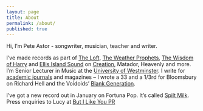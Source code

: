 ```yaml
---
layout: page
title: About
permalink: /about/
published: true
---
```









Hi, I’m Pete Astor - songwriter, musician, teacher and writer. 

I’ve made records as part of [The Loft](https://en.wikipedia.org/wiki/The_Loft_(British_band)), [The Weather Prophets](https://en.wikipedia.org/wiki/The_Weather_Prophets), [The Wisdom of Harry](http://www.matadorrecords.com/the_wisdom_of_harry) and [Ellis Island Sound](https://en.wikipedia.org/wiki/Ellis_Island_Sound) on [Creation](http://www.creation-records.com/), Matador, Heavenly and more. I’m Senior Lecturer in Music at the [University of Westminster](http://www.westminster.ac.uk/about-us/our-people/directory/astor-pete). I write for [academic journals](http://westminster.academia.edu/PeteAstor) and magazines – I wrote a 33 and a 1/3rd for Bloomsbury on Richard Hell and the Voidoids’ [Blank Generation](http://www.bloomsbury.com/uk/richard-hell-and-the-voidoids-blank-generation-9781623561222/).

I’ve got a new record out in January on Fortuna Pop. It’s called [Spilt Milk](http://www.butilikeyou.co.uk/#!pete-astor/c1xdd).
Press enquiries to Lucy at [But I Like You PR](http://www.butilikeyou.co.uk/)

